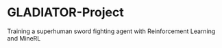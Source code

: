 # GLADIATOR-Project
Training a superhuman sword fighting agent with Reinforcement Learning and MineRL


